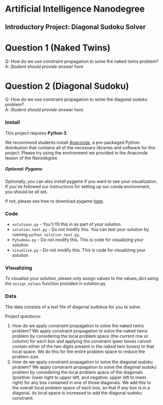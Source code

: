 # Artificial Intelligence Nanodegree
## Introductory Project: Diagonal Sudoku Solver

# Question 1 (Naked Twins)
Q: How do we use constraint propagation to solve the naked twins problem?  
A: *Student should provide answer here*

# Question 2 (Diagonal Sudoku)
Q: How do we use constraint propagation to solve the diagonal sudoku problem?  
A: *Student should provide answer here*

### Install

This project requires **Python 3**.

We recommend students install [Anaconda](https://www.continuum.io/downloads), a pre-packaged Python distribution that contains all of the necessary libraries and software for this project. 
Please try using the environment we provided in the Anaconda lesson of the Nanodegree.

##### Optional: Pygame

Optionally, you can also install pygame if you want to see your visualization. If you've followed our instructions for setting up our conda environment, you should be all set.

If not, please see how to download pygame [here](http://www.pygame.org/download.shtml).

### Code

* `solutions.py` - You'll fill this in as part of your solution.
* `solution_test.py` - Do not modify this. You can test your solution by running `python solution_test.py`.
* `PySudoku.py` - Do not modify this. This is code for visualizing your solution.
* `visualize.py` - Do not modify this. This is code for visualizing your solution.

### Visualizing

To visualize your solution, please only assign values to the values_dict using the ```assign_values``` function provided in solution.py

### Data

The data consists of a text file of diagonal sudokus for you to solve.

Project questions:
1) How do we apply constraint propagation to solve the naked twins problem?
We apply constraint propagation to solve the naked twins problem by considering the local problem space (the current row
or column) for each box and applying the constraint (peer boxes cannot contain either of the two digits present in
 the naked twin boxes) to that local space.  We do this for the entire problem space to reduce the problem size.
2) How do we apply constraint propagation to solve the diagonal sudoku problem?
We apply constraint propagation to solve the diagonal sudoku problem by considering the local problem space of the
diagonals (positive: lower right to upper left, and negative: upper left to lower right) for any box contained in
one of those diagonals.  We add this to the overall local problem space of each box, so that if any box is in a
diagonal, its local space is increased to add the diagonal sudoku constraint.